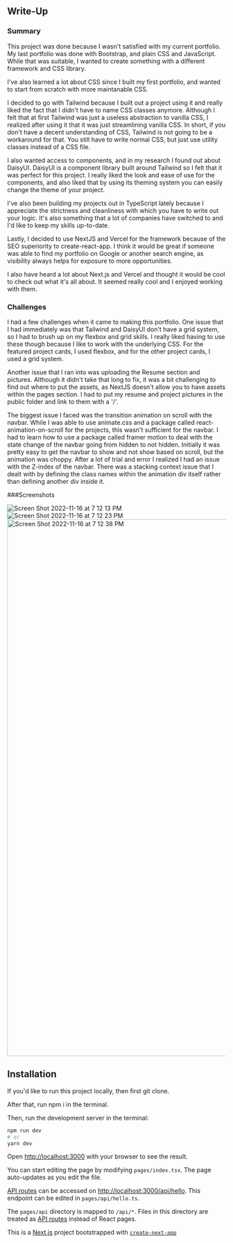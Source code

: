 ## Write-Up

### Summary

This project was done because I wasn't satisfied with my current portfolio. My last portfolio was done with Bootstrap, and plain CSS and JavaScript. While that was suitable, I wanted to create something with a different framework and CSS library.

I've also learned a lot about CSS since I built my first portfolio, and wanted to start from scratch with more maintanable CSS.

I decided to go with Tailwind because I built out a project using it and really liked the fact that I didn't have to name CSS classes anymore. Although I felt that at first Tailwind was just a useless abstraction to vanilla CSS, I realized after using it that it was just streamlining vanilla CSS. In short, if you don't have a decent understanding of CSS, Tailwind is not going to be a workaround for that. You still have to write normal CSS, but just use utility classes instead of a CSS file.

I also wanted access to components, and in my research I found out about DaisyUI. DaisyUI is a component library built around Tailwind so I felt that it was perfect for this project. I really liked the look and ease of use for the components, and also liked that by using its theming system you can easily change the theme of your project.

I've also been building my projects out in TypeScript lately because I appreciate the strictness and cleanliness with which you have to write out your logic. It's also something that a lot of companies have switched to and I'd like to keep my skills up-to-date.

Lastly, I decided to use NextJS and Vercel for the framework because of the SEO superiority to create-react-app. I think it would be great if someone was able to find my portfolio on Google or another search engine, as visibility always helps for exposure to more opportunities.

I also have heard a lot about Next.js and Vercel and thought it would be cool to check out what it's all about. It seemed really cool and I enjoyed working with them.

### Challenges

I had a few challenges when it came to making this portfolio. One issue that I had immediately was that Tailwind and DaisyUI don't have a grid system, so I had to brush up on my flexbox and grid skills. I really liked having to use these though because I like to work with the underlying CSS. For the featured project cards, I used flexbox, and for the other project cards, I used a grid system.

Another issue that I ran into was uploading the Resume section and pictures. Although it didn't take that long to fix, it was a bit challenging to find out where to put the assets, as NextJS doesn't allow you to have assets within the pages section. I had to put my resume and project pictures in the public folder and link to them with a '/'.

The biggest issue I faced was the transition animation on scroll with the navbar. While I was able to use animate.css and a package called react-animation-on-scroll for the projects, this wasn't sufficient for the navbar. I had to learn how to use a package called framer motion to deal with the state change of the navbar going from hidden to not hidden. Initially it was pretty easy to get the navbar to show and not show based on scroll, but the animation was choppy. After a lot of trial and error I realized I had an issue with the Z-index of the navbar. There was a stacking context issue that I dealt with by defining the class names within the animation div itself rather than defining another div inside it.

###Screenshots

![Screen Shot 2022-11-16 at 7 12 13 PM](https://user-images.githubusercontent.com/82760568/202346086-bb12d556-0328-4fc0-9348-9ab175f1100f.png)
![Screen Shot 2022-11-16 at 7 12 23 PM](https://user-images.githubusercontent.com/82760568/202346097-6937e01d-7d4a-4169-bae3-524ba730d646.png)
<img width="1239" alt="Screen Shot 2022-11-16 at 7 12 38 PM" src="https://user-images.githubusercontent.com/82760568/202346105-583d9b68-d42f-4a64-9d82-5f07ae8f4626.png">

## Installation

If you'd like to run this project locally, then first git clone.

After that, run npm i in the terminal.

Then, run the development server in the terminal:

```bash
npm run dev
# or
yarn dev
```

Open [http://localhost:3000](http://localhost:3000) with your browser to see the result.

You can start editing the page by modifying `pages/index.tsx`. The page auto-updates as you edit the file.

[API routes](https://nextjs.org/docs/api-routes/introduction) can be accessed on [http://localhost:3000/api/hello](http://localhost:3000/api/hello). This endpoint can be edited in `pages/api/hello.ts`.

The `pages/api` directory is mapped to `/api/*`. Files in this directory are treated as [API routes](https://nextjs.org/docs/api-routes/introduction) instead of React pages.

This is a [Next.js](https://nextjs.org/) project bootstrapped with [`create-next-app`](https://github.com/vercel/next.js/tree/canary/packages/create-next-app)
